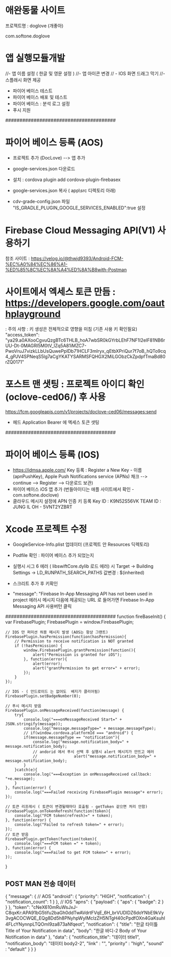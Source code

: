 

# 애완동물 사이트
프로젝트명 : doglove (개좋아)

com.softone.doglove

# 앱 실행모듈개발
//- 앱 이름 설정 ( 한글 및 영문 설정 )
//- 앱 아이콘 변경
// - IOS 화면 드래그 막기 
//- 스플래시 화면 제공
 
- 파이어 베이스 테스트
- 파이어 베이스 배포 및 테스트
- 파이어 베이스 : 분석 로그 설정
- 푸시 지원



#######################################
# 파이어 베이스 등록 (AOS)
- 프로젝트 추가 (DocLove) --> 앱 추가 
- google-services.json 다운로드
- 설치 : cordova plugin add cordova-plugin-firebasex

- google-services.json 복사 ( app\src 디렉토리 아래)
- cdv-grade-config.json 파일 "IS_GRADLE_PLUGIN_GOOGLE_SERVICES_ENABLED":true 설정

# Firebase Cloud Messaging API(V1) 사용하기
참조 사이트 : https://velog.io/@thwjd9393/Android-FCM-%EC%A0%84%EC%86%A1-%ED%85%8C%EC%8A%A4%ED%8A%B8with-Postman

# 사이트에서 엑세스 토큰 만듬 : https://developers.google.com/oauthplayground
: 주의 사항 : 키 생성은 전체적으로 영향을 미침 (기존 사용 키 확인필요)
"access_token": "ya29.a0AXooCgvuQzgBTc6THLB_hoA7wbSR0kGYrbLEhF7NF1I2elF81NB6rUU-Dt-0MAGRI5M0tV_lZq5A81iMZC7-PwoVruJ7vizkLLbUsQuwePpIDb71HCLF3mIryx_qEtbXPriQur7f7oB_hQTo9cq4_gPJV4SPNeqS5lg7aCgYKATYSARMSFQHGX2MiLGObzCkZpdpfTmaBd80rZQ0171"

# 포스트 맨 샛팅 : 프로젝트 아이디 확인(oclove-ced06/) 후 사용
https://fcm.googleapis.com/v1/projects/doclove-ced06/messages:send
- 헤드 Application Bearer 에 엑세스 토큰 샛팅


#######################################
# 파이어 베이스 등록 (IOS)
- https://idmsa.apple.com/
Key 등록 : Register a New Key - 이름(apnPushKey), Apple Push Notifications service (APNs) 채크 --> continue  --> Register --> 다운로드 보관)
- 파이어 베이스 iOS 앱 추가 (번들아이디는 애플 사이트에서 확인 - com.softone.doclove)
- 클라우드 메시지 설정에 APN 인증 키 등록 
Key ID : K9N52S56VK
TEAM ID : JUNG IL OH - 5VNT2YZBRT

# Xcode 프로젝트 수정
- GoogleService-Info.plist 업데이터 (프로젝트 안 Resources 딕렉토리)
- Podfile 확인 : 파이어 베이스 추가 되었는지 

- 실행시 시그 6 에러 ( libswiftCore.dylib 로드 에러) 시
Target -> Building Settings -> LD_RUNPATH_SEARCH_PATHS
값변경 : $(inherited)

- 스크리트 추가 후 키확인
- "message": "Firebase In-App Messaging API has not been used in project 에러시
  메시지 다음에 제공되는 URL 로 들어가면 Firebase In-App Messaging API 사용버턴 클릭 


#######################################
function fireBaseInit() {
    var FirebasePlugin;
    FirebasePlugin = window.FirebasePlugin;

    // IOS 만 퍼미션 허용 메시지 발생 (AOS는 항상 그랜트)
    FirebasePlugin.hasPermission(function(hasPermission){
        // Permission to receive notification is NOT granted
        if (!hasPermission) {
            window.FirebasePlugin.grantPermission(function(){
                alert("Permission is granted for iOS");
            }, function(error){
                alert(error);
                alert("grantPermission to get error=" + error);
            });
        }
    });
    
    // IOS - ( 안드로이드 는 없어도  배지가 클리어됨)
    FirebasePlugin.setBadgeNumber(0);

    // 푸시 메시지 받음
    FirebasePlugin.onMessageReceived(function(message) {
        try{
            console.log("===onMessageReceived Start=" + JSON.stringify(message));
            console.log("message.messageType=" + message.messageType);
            // if(window.cordova.platformId === "android") {
            if(message.messageType == "notification"){
                console.log("message.notification_body=" + message.notification_body);
                // andorid 에서 푸시 선택 후 실행시 alert 메시지가 안뜨고 에러
                //                alert("message.notification_body=" + message.notification_body);
            }
        }catch(e){
            console.log("===Exception in onMessageReceived callback: "+e.message);
        }
    }, function(error) {
        console.log("===Failed receiving FirebasePlugin message"+ error);
    });

    // 토큰 리프레시 ( 토큰이 변경될때마다 호출됨 - getToken 같으면 처리 안함)
    FirebasePlugin.onTokenRefresh(function(token){
        console.log("FCM token(refresh)=" + token);
    }, function(error) {
        console.log("Failed to refresh token=" + error);
    });
    // 토큰 받음
    FirebasePlugin.getToken(function(token){
        console.log("===FCM token =" + token);
    }, function(error) {
        console.log("===Failed to get FCM token=" + error);
    });

}



## POST MAN 전송 데이터
{
    "message": {
        // AOS
        "android": {
          "priority": "HIGH",
            "notification": {
              "notification_count": 1
            }
        },
        // IOS
        "apns": {
          "payload": {
            "aps": {
            "badge": 2
            }
          }
        },
        "token": "cNeX610mRuWsJxJ-C8qxKr:APA91bG5tifu2baGh0ddTwAVdrtFVqE_6H_brVUDlDZ6doYNbE9kVy3vgACOCWQE_EQg8Dd5h8PNyhpWyIMclzZH5NTgH40cPpdfOXn4GaKsuhI4FLcYNynnpLTQOmI9za873aNfqeot", 
        "notification": {
          "title": "한글 타이틀 Title of Your Notification in data",
          "body": "한글 바디-2 Body of Your Notification in data"
        },
        "data": {
            "notification_title": "데이터 title1",
            "notification_body": "데이터 body2-2",
            "link" : "",
            "priority" : "high",
            "sound" : "default"
        }
    }
}
